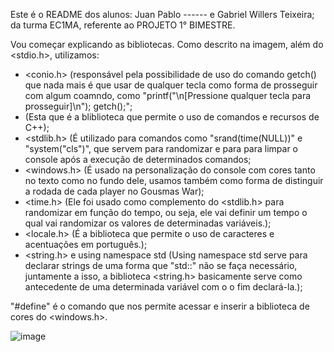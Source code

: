 Este é o README dos alunos: Juan Pablo ------  e Gabriel Willers Teixeira; da turma EC1MA, referente ao PROJETO 1° BIMESTRE.

Vou começar explicando as bibliotecas. Como descrito na imagem, além do <stdio.h>, utilizamos:
- <conio.h> (responsável pela possibilidade de uso do comando getch() que nada mais é que usar de qualquer tecla como forma de prosseguir com algum coamndo, como "printf("\n[Pressione qualquer tecla para prosseguir]\n"); getch();";
- <iostream> (Esta que é a bliblioteca que permite o uso de comandos e recursos de C++);
- <stdlib.h> (É utilizado para comandos como "srand(time(NULL))" e "system("cls")", que servem para randomizar e para para limpar o console após a execução de determinados comandos;
- <windows.h> (É usado na personalização do console com cores tanto no texto como no fundo dele, usamos também como forma de distinguir a rodada de cada player no Gousmas War);
- <time.h> (Ele foi usado como complemento do <stdlib.h> para randomizar em função do tempo, ou seja, ele vai definir um tempo o qual vai randomizar os valores de determinadas variáveis.);
- <locale.h> (É a biblioteca que permite o uso de caracteres e acentuações em português.);
- <string.h> e using namespace std (Using namespace std serve para declarar strings de uma forma que "std::" não se faça necessário, juntamente a isso, a biblioteca <string.h> basicamente serve como antecedente de uma determinada variável com o o fim declará-la.);

"#define" é o comando que nos permite acessar e inserir a biblioteca de cores do <windows.h>.


![image](https://github.com/user-attachments/assets/df141f81-a93f-4eac-9ffe-26f261afe30c)
